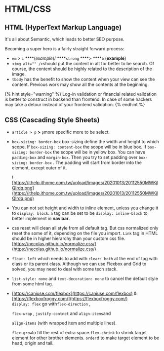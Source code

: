 # HTML/CSS

## HTML \(HyperText Markup Language\)

It's all about Semantic, which leads to better SEO purpose.

Becoming a super hero is a fairly straight forward process:

* `em` &gt; `i` ****\(_example_\)/ ****`strong` ****&gt; ****`b` \(**example**\) 
* `<img alt="" />`should put the content in alt for better to be search. Of course, the content should be highly related to the description of the image.
* `tbody` has the benefit to show the content when your view can see the content. Previous work may show all the contents at the beginning.

{% hint style="warning" %}
Log-in validation or financial related validation is better to construct in backend than frontend. In case of some hackers may take a detour instead of your frontend validation.
{% endhint %}

## CSS \(Cascading Style Sheets\)

* `article > p` **&gt;** `p`more specific more to be select.
* `box-sizing: border-box` box-sizing define the width and height to which scope. If `box-sizing: content-box` the scope will  be in blue box. If `box-sizing: border-box` the scope will  be in yellow box. You can have `padding-box` and `margin-box`. Then you try to set padding over `box-sizing: border-box` . The padding will start from border into the element, except outer of it.

  ![https://ithelp.ithome.com.tw/upload/images/20201013/20112550MWKjlQlrdq.png](https://ithelp.ithome.com.tw/upload/images/20201013/20112550MWKjlQlrdq.png)

* You can not set height and width to inline element, unless you change it to `display: block`. `a` tag can be set to be `display: inline-block` to better implement in **nav bar**.
* css reset will clean all style from all default tag. But css normalized only reset the some of it, depending on the file you import. `Link` tag in HTML should be in higher hierarchy  than your custom css file. [https://necolas.github.io/normalize.css/](https://necolas.github.io/normalize.css/)
* `float: left` which needs to add with `clear: both` at the end of tag with class or its parent class. Although we can use Flexbox and Grid to solved, you may need to deal with some tech stack.
* `list-style: none` and `text-decoration: none` to cancel the default style from some html tag.
* [https://caniuse.com/flexbox](https://caniuse.com/flexbox) & [https://flexboxfroggy.com/](https://flexboxfroggy.com/)  
  `display: flex`  go with`flex-direction` ,

  `flex-wrap` , `justify-contnet` and `align-items`and 

  `align-items`  \(with wrapped item and multiple lines\). 

  `flex-grow`to fill the rest of extra space.`flex-shrink` to shrink target element for other brother elements. `order`d to make target element to be head, origin and tail.

